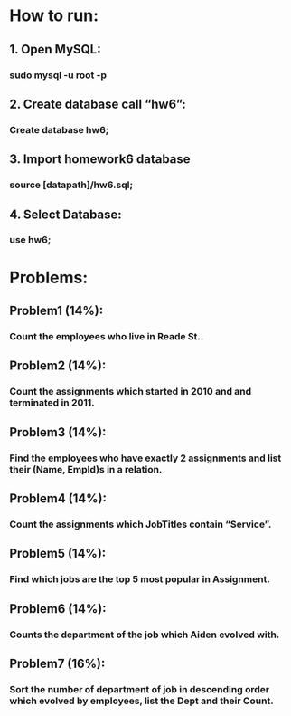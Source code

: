 # How to run:
## 1. Open MySQL:
### sudo mysql -u root -p
## 2. Create database call “hw6”:
### Create database hw6;
## 3. Import homework6 database
### source [datapath]/hw6.sql;
## 4. Select Database:
### use hw6;
# Problems:
## Problem1 (14%): 
### Count the employees who live in Reade St..
## Problem2 (14%): 
### Count the assignments which started in 2010 and and terminated in 2011.
## Problem3 (14%): 
### Find the employees who have exactly 2 assignments and list their (Name, EmpId)s in a relation. 
## Problem4 (14%): 
### Count the assignments which JobTitles contain “Service”.
## Problem5 (14%): 
### Find which jobs are the top 5 most popular in Assignment.
## Problem6 (14%): 
### Counts the department of the job which Aiden evolved with.
## Problem7 (16%): 
### Sort the number of department of job in descending order which evolved by employees, list the Dept and their Count.
